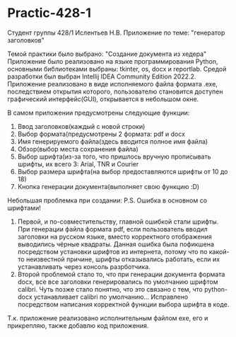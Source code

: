 # Practic-428-1
Студент группы 428/1 Ислентьев Н.В.    Приложение по теме: "генератор заголовков"

Темой практики было выбрано: "Создание документа из хедера" 
Приложение было реализовано на языке программирования Python, основными библиотеками выбраны: tkinter, os, docx и reportlab.
Средой разработки был выбран Intellij IDEA Community Edition 2022.2. 
Приложение реализовано в виде исполняемого файла формата .exe, последствием открытия которого, пользователю становится доступен графический интерфейс(GUI), открывается в небольшом окне. 

В самом приложении предусмотрены следующие функции:
1. Ввод заголовков(каждый с новой строки)
2. Выбор формата(предусмотрены 2 формата: pdf и docx
3. Имя генерируемого файла(здесь вводится полное имя файла)
4. Обзор(выбор места сохранения файла)
5. Выбор шрифта(из-за того, что пришлось вручную прописывать шрифты, их всего 3: Arial, TNR и Courier
6. Выбор размера шрифта(на выбор предоставляются шрифты от 10 до 18)
7. Кнопка генерации документа(выполняет свою функцию :D)

Небольшая проблемка при создании: P.S. Ошибка в основном со шрифтами!
1. Первой, и по-совместительству, главной ошибкой стали шрифты. При генерации файла формата pdf, если пользователь вводил заголовки на русском языке, вместо корректного отображения выводились чёрные квадраты.
Данная ошибка была пофикшена посредством установки шрифтов из интернета, потому что по какой-то неизвестной причине, шрифты отказывались работать, если их устанавливать через консоль разрботчика.
2. Второй проблемой стало то, что при генерации документа формата docx, все все заголовки генерировались по умолчанию шрифтом calibri. Чуть позже стало понятно, что это связано с тем, что python-docx устанавливает calibri по умолчанию...
Исправлено посредством написания корректной функции выбора шрифта в коде.

Т.к. приложение реализовано исполнительным файлом exe, его и прикрепляю, также добавлю код приложения.
